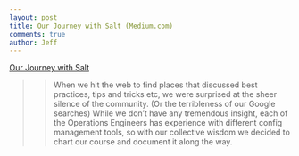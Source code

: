 ```yaml
---
layout: post
title: Our Journey with Salt (Medium.com)
comments: true
author: Jeff
---
```


[Our Journey with Salt](https://medium.com/@jefferysmith/our-journey-with-salt-d3c0e759ee4c#.umhz0iqfn)

> > When we hit the web to find places that discussed best practices, tips and tricks etc, we were surprised at the sheer silence of the community. (Or the terribleness of our Google searches) While we don’t have any tremendous insight, each of the Operations Engineers has experience with different config management tools, so with our collective wisdom we decided to chart our course and document it along the way.

